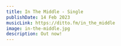 ```yaml
---
title: In The Middle - Single
publishDate: 14 Feb 2023
musicLink: https://ditto.fm/in_the_middle
image: in-the-middle.jpg
description: Out now!
---
```

